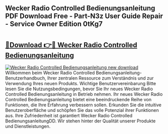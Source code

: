 ## Wecker Radio Controlled Bedienungsanleitung PDF Download Free - Part-N3z User Guide Repair - Service Owner Edition 0tKg7

# <h2><a href="http://df3hts4.blite.top/?on=Wecker+Radio+Controlled+Bedienungsanleitung">🔗Download 👉🔴 Wecker Radio Controlled Bedienungsanleitung</a></h2>

[![Wecker Radio Controlled Bedienungsanleitung new download](https://i.imgur.com/lujVjoI.png)](http://df3hts4.blite.top/?on=Wecker+Radio+Controlled+Bedienungsanleitung)
Willkommen beim Wecker Radio Controlled Bedienungsanleitung-Benutzerhandbuch, Ihrer zentralen Ressource zum Verständnis und zur Verwendung Ihres neuen Produkts. Wichtige Benutzervereinbarung Bitte lesen Sie die Nutzungsbedingungen, bevor Sie Ihr neues Wecker Radio Controlled Bedienungsanleitung in Betrieb nehmen. Ihr neues Wecker Radio Controlled Bedienungsanleitung bietet eine beeindruckende Reihe von Funktionen, die Ihre Erfahrung verbessern sollen. Erkunden Sie die intuitive Benutzeroberfläche und schöpfen Sie das volle Potenzial ihrer Funktionen aus. Ihre Zufriedenheit ist garantiert Wecker Radio Controlled BedienungsanleitungDD. Wir stehen hinter der Qualität unserer Produkte und Dienstleistungen.
